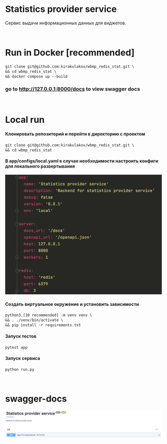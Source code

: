 # Statistics provider service
Сервис выдачи информационных данных для виджетов.

<br>

# Run in Docker [recommended]
```
git clone git@github.com:kirakulakov/wbmp_redis_stat.git \
&& cd wbmp_redis_stat \
&& docker compose up --build
```
### go to http://127.0.0.1:8000/docs to view swagger docs

<br>

# Local run
#### Клонировать репозиторий и перейти в директорию с проектом
```
git clone git@github.com:kirakulakov/wbmp_redis_stat.git \
&& cd wbmp_redis_stat
```

#### В app/configs/local.yaml в случае необходимости настроить конфиги для локального развертывания
![config](./doc/images/config.png)


#### Создать виртуальное окружение и установить зависимости
```
python3.[10 recommended] -m venv venv \
&& . ./venv/bin/activate \
&& pip install -r requirements.txt
```

#### Запуск тестов
```
pytest app
```

#### Запуск сервиса
```
python run.py
```

<br>

# swagger-docs

![openapi-docs](./doc/images/api_docs.png)

